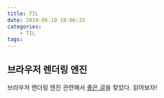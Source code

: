 ```yaml
---
title: TIL
date: 2019-06-10 16:06:33
categories:
    - TIL
tags:
---
```


## 브라우저 렌더링 엔진

브라우저 렌더링 엔진 관련해서 [좋은 글](https://12bme.tistory.com/208)을 찾았다. 읽어보자!